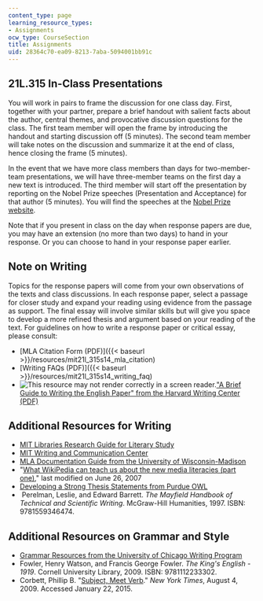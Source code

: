 ```yaml
---
content_type: page
learning_resource_types:
- Assignments
ocw_type: CourseSection
title: Assignments
uid: 28364c70-ea09-8213-7aba-5094001bb91c
---
```


21L.315 In-Class Presentations
------------------------------

You will work in pairs to frame the discussion for one class day. First, together with your partner, prepare a brief handout with salient facts about the author, central themes, and provocative discussion questions for the class. The first team member will open the frame by introducing the handout and starting discussion off (5 minutes). The second team member will take notes on the discussion and summarize it at the end of class, hence closing the frame (5 minutes).

In the event that we have more class members than days for two-member-team presentations, we will have three-member teams on the first day a new text is introduced. The third member will start off the presentation by reporting on the Nobel Prize speeches (Presentation and Acceptance) for that author (5 minutes). You will find the speeches at the [Nobel Prize website](https://www.nobelprize.org/prizes/lists/video-lectures-and-acceptance-speeches-from-nobel-peace-prize-laureates/).

Note that if you present in class on the day when response papers are due, you may have an extension (no more than two days) to hand in your response. Or you can choose to hand in your response paper earlier.

Note on Writing
---------------

Topics for the response papers will come from your own observations of the texts and class discussions. In each response paper, select a passage for closer study and expand your reading using evidence from the passage as support. The final essay will involve similar skills but will give you space to develop a more refined thesis and argument based on your reading of the text. For guidelines on how to write a response paper or critical essay, please consult:

*   [MLA Citation Form (PDF)]({{< baseurl >}}/resources/mit21l_315s14_mla_citation)
*   [Writing FAQs (PDF)]({{< baseurl >}}/resources/mit21l_315s14_writing_faq)
*   ![This resource may not render correctly in a screen reader.](/images/inacessible.gif)["A Brief Guide to Writing the English Paper" from the Harvard Writing Center (PDF)](http://writingproject.fas.harvard.edu/files/hwp/files/bg_writing_english.pdf)

Additional Resources for Writing
--------------------------------

*   [MIT Libraries Research Guide for Literary Study](http://libguides.mit.edu/lit)
*   [MIT Writing and Communication Center](http://cmsw.mit.edu/writing-and-communication-center/)
*   [MLA Documentation Guide from the University of Wisconsin-Madison](http://writing.wisc.edu/Handbook/DocMLA.html)
*   "[What WikiPedia can teach us about the new media literacies (part one)](http://henryjenkins.org/2007/06/what_wikipedia_can_teach_us_ab.html)," last modified on June 26, 2007
*   [Developing a Strong Thesis Statements from Purdue OWL](https://owl.english.purdue.edu/owl/owlprint/588/)
*    Perelman, Leslie, and Edward Barrett. _The Mayfield Handbook of Technical and Scientific Writing_. McGraw-Hill Humanities, 1997. ISBN: 9781559346474.

Additional Resources on Grammar and Style
-----------------------------------------

*   [Grammar Resources from the University of Chicago Writing Program](https://www.scribd.com/document/283734001/Grammar-Resources-University-of-Chicago-Writing-Program)
*   Fowler, Henry Watson, and Francis George Fowler. _The King's English - 1919_. Cornell University Library, 2009. ISBN: 9781112233302.
*   Corbett, Phillip B. "[Subject, Meet Verb](http://afterdeadline.blogs.nytimes.com/2009/08/04/subject-meet-verb/?_r=0)." _New York Times_, August 4, 2009. Accessed January 22, 2015.